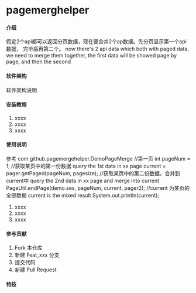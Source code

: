 # pagemerghelper

#### 介绍
假定2个api都可以返回分页数据，现在要合并2个ap数据。先分页显示第一个api数据， 完毕后再第二个。
now there's 2 api data which both with paged data, we need to merge them together, the first data will be showed page by page, and then the second

#### 软件架构
软件架构说明


#### 安装教程

1.  xxxx
2.  xxxx
3.  xxxx

#### 使用说明

参考 com.github.pagemergehelper.DemoPageMerge
		//第一页
		int pageNum = 1;
		//获取某页中的第一份数据 query the 1st data in xx page
		current = pager.getPaged(pageNum, pagesize);
		//获取某页中的第二份数据，合并到current中 query the 2nd data in xx page and merge into current
		PageUtil.endPage(demo.ses, pageNum, current, pager2);
		//current 为某页的全部数据  current is the mixed result
		System.out.println(current);

1.  xxxx
2.  xxxx
3.  xxxx

#### 参与贡献

1.  Fork 本仓库
2.  新建 Feat_xxx 分支
3.  提交代码
4.  新建 Pull Request


#### 特技


